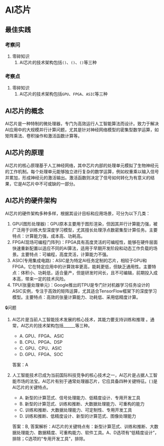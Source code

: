 # AI芯片

## 最佳实践

### 考察问

1. 零碎知识
    1. AI芯片的技术架构包括`()`、`()`、`()`等三种


### 考察点

1. 零碎知识
    1. AI芯片的技术架构包括`GPU`、`FPGA`、`ASIC`等三种





## AI芯片的概念

AI芯片是一种特制的微处理器，专门为高效运行人工智能算法而设计。致力于解决AI应用中的大规模并行计算问题，尤其是针对神经网络模型的密集型数学运算，如矩阵乘法、卷积操作和激活函数计算等。

## AI芯片的原理

AI芯片的核心原理基于人工神经网络，其中芯片内部的处理单元模拟了生物神经元的工作机制。每个处理单元能够独立进行复杂的数学运算，例如权重乘以输入信号并累加，形成神经元的激活输出。激活函数则决定了信号如何转化为有意义的结果，它是AI芯片中不可或缺的一部分。

## AI芯片的硬件架构

AI芯片的硬件架构多种多样，根据其设计目标和应用场景，可分为以下几类：

1. GPU(图形处理器)：GPU原本主要用于图形渲染，但因其并行计算能力强，被广泛用于训练大型深度学习模型，尤其擅长处理浮点数密集型计算任务。主要特点：计算能力强，成本高、功耗高。
2. FPGA(现场可编程门阵列)：FPGA具有高度灵活的可编程性，能够在硬件层面快速重新配置以适应不同的AI算法，适用于早期开发阶段和动态工作负载的场景。主要特点：可编程，高度灵活，计算能力不强。
3. ASIC(专用集成电路)：ASIC是为特定AI任务定制的芯片，相较于GPU和FPGA，它在特定应用中的计算效率更高，能耗更低，但缺乏通用性。主要特点：体积小、功耗低，适合量产，但是研发时间长，且不可编辑，前期投入成本高，带来一定的技术风险。
4. TPU(张量处理单元)：Google推出的TPU是专门针对机器学习任务设计的ASIC实例，专注于高效的矩阵运算，尤其适合TensorFlow框架下的深度学习模型。主要特点：高效的张量计算能力、功耗低、采用低精度计算。

🔒问题

1. AI芯片是当前人工智能技术发展的核心技术，其能力要支持训练和推理 。通常，AI芯片的技术架构包括______等三种。

    - A. GPU、FPGA、ASIC
    - B. CPU、PPGA、DSP
    - C. GPU、CPU、ASIC
    - D. GPU、FPGA、SOC

    答案：A

2. 人工智能技术已成为当前国际科技竞争的核心技术之一，AI芯片是占据人工智能市场的法宝。AI芯片有别于通常处理器芯片，它应具备四种关键特征。(  )是AI芯片的关键特点。
    - A. 新型的计算范式、信号处理能力、低精度设计、专用开发工具
    - B. 新型的计算范式、训练和推断、大数据处理能力、可重构的能力 
    - C. 训练和推断、大数据处理能力、可定制性、专用开发工具
    - D. 训练和推断、低精度设计、新型的计算范式、图像处理能力

    答案：B, 答案解析：AI芯片的关键特点有：新型计算范式、训练和推断、大数据处理能力、数据精度、可重构能力、软件工具。A、D选项有“低精度设计”，排除；C选项的“专用开发工具”，排除。 



